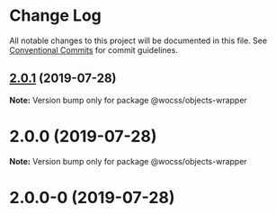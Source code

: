 # Change Log

All notable changes to this project will be documented in this file.
See [Conventional Commits](https://conventionalcommits.org) for commit guidelines.

## [2.0.1](https://github.com/wocss/wocss/compare/@wocss/objects-wrapper@2.0.0...@wocss/objects-wrapper@2.0.1) (2019-07-28)

**Note:** Version bump only for package @wocss/objects-wrapper





# 2.0.0 (2019-07-28)

**Note:** Version bump only for package @wocss/objects-wrapper





<a name="2.0.0-0"></a>
# 2.0.0-0 (2019-07-28)
